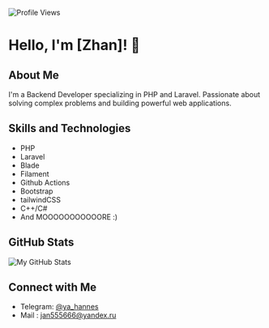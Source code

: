 ![Profile Views](https://komarev.com/ghpvc/?username=yahannes&color=blue)
# Hello, I'm [Zhan]! 👋

## About Me
I'm a Backend Developer specializing in PHP and Laravel. Passionate about solving complex problems and building powerful web applications.

## Skills and Technologies
- PHP
- Laravel
- Blade
- Filament
- Github Actions
- Bootstrap
- tailwindCSS
- C++/C#
- And MOOOOOOOOOOORE :)

## GitHub Stats
![My GitHub Stats](https://github-readme-stats.vercel.app/api?username=yahannes&show_icons=true&theme=dark&hide_border=true&bg_color=0D1117&title_color=007ACC&icon_color=007ACC)

## Connect with Me
- Telegram: [@ya_hannes](https://t.me/ya_hannes)
- Mail : [jan555666@yandex.ru](jan555666@yandex.ru)
